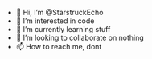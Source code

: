 - 👋 Hi, I’m @StarstruckEcho
- 👀 I’m interested in code
- 🌱 I’m currently learning stuff
- 💞️ I’m looking to collaborate on nothing
- 📫 How to reach me, dont

<!---
StarstruckEcho/StarstruckEcho is a ✨ special ✨ repository because its `README.md` (this file) appears on your GitHub profile.
You can click the Preview link to take a look at your changes.
--->
